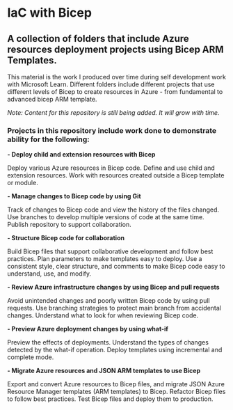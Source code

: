 # IaC with Bicep
## A collection of folders that include Azure resources deployment projects using Bicep ARM Templates. 
This material is the work I produced over time during self development work with Microsoft Learn. Different folders include different projects that use different levels of Bicep to create resources in Azure - from fundamental to advanced bicep ARM template. 

*Note: Content for this repository is still being added. It will grow with time.*

### Projects in this repository include work done to demonstrate ability for the following:

**- Deploy child and extension resources with Bicep**

Deploy various Azure resources in Bicep code. Define and use child and extension resources. Work with resources created outside a Bicep template or module.

**- Manage changes to Bicep code by using Git**

Track of changes to  Bicep code and view the history of the files changed. Use branches to develop multiple versions of  code at the same time. Publish repository to support collaboration.


**- Structure  Bicep code for collaboration**

Build Bicep files that support collaborative development and follow best practices. Plan parameters to make  templates easy to deploy. Use a consistent style, clear structure, and comments to make Bicep code easy to understand, use, and modify.


**- Review Azure infrastructure changes by using Bicep and pull requests**

Avoid unintended changes and poorly written Bicep code by using pull requests. Use branching strategies to protect  main branch from accidental changes. Understand what to look for when reviewing Bicep code.

**- Preview Azure deployment changes by using what-if**

Preview the effects of deployments. Understand the types of changes detected by the what-if operation. Deploy  templates using incremental and complete mode.


**- Migrate Azure resources and JSON ARM templates to use Bicep**

Export and convert Azure resources to Bicep files, and migrate JSON Azure Resource Manager templates (ARM templates) to Bicep. Refactor Bicep files to follow best practices. Test Bicep files and deploy them to production.
